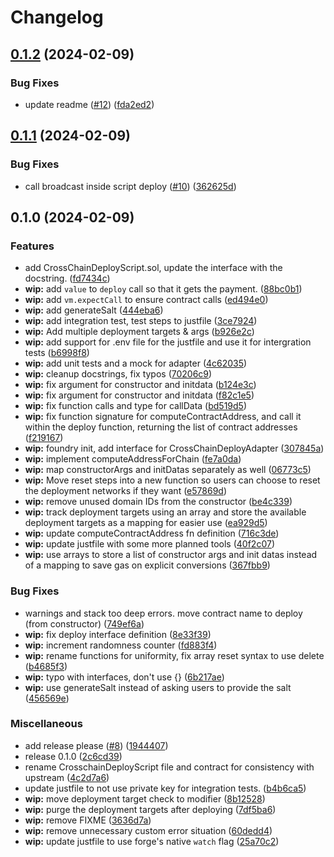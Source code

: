 # Changelog

## [0.1.2](https://github.com/ChainSafe/foundry-multichain-deploy/compare/v0.1.1...v0.1.2) (2024-02-09)


### Bug Fixes

* update readme ([#12](https://github.com/ChainSafe/foundry-multichain-deploy/issues/12)) ([fda2ed2](https://github.com/ChainSafe/foundry-multichain-deploy/commit/fda2ed2edd02f1da68e49b367731bc135c494d0b))

## [0.1.1](https://github.com/ChainSafe/foundry-multichain-deploy/compare/v0.1.0...v0.1.1) (2024-02-09)


### Bug Fixes

* call broadcast inside script deploy ([#10](https://github.com/ChainSafe/foundry-multichain-deploy/issues/10)) ([362625d](https://github.com/ChainSafe/foundry-multichain-deploy/commit/362625db54fa2cc9f05fa62b6dbbb28634948a48))

## 0.1.0 (2024-02-09)


### Features

* add CrossChainDeployScript.sol, update the interface with the docstring. ([fd7434c](https://github.com/ChainSafe/foundry-multichain-deploy/commit/fd7434c25c570c8e1b2776b5bd3245ab56a1cc38))
* **wip:** add `value` to `deploy` call so that it gets the payment. ([88bc0b1](https://github.com/ChainSafe/foundry-multichain-deploy/commit/88bc0b1d601e56167d4bdfb6357006fad7121b18))
* **wip:** add `vm.expectCall` to ensure contract calls ([ed494e0](https://github.com/ChainSafe/foundry-multichain-deploy/commit/ed494e0e31eacc21ed25fca229f8b656e9ae41fb))
* **wip:** add generateSalt ([444eba6](https://github.com/ChainSafe/foundry-multichain-deploy/commit/444eba689200f49ed57dfd019817a37218a60e6c))
* **wip:** add integration test, test steps to justfile ([3ce7924](https://github.com/ChainSafe/foundry-multichain-deploy/commit/3ce792438c30acb871c17a57e830906be34e107d))
* **wip:** Add multiple deployment targets & args ([b926e2c](https://github.com/ChainSafe/foundry-multichain-deploy/commit/b926e2cb11d93ab843df8d534ff3d60e500bf8ba))
* **wip:** add support for .env file for the justfile and use it for intergration tests ([b6998f8](https://github.com/ChainSafe/foundry-multichain-deploy/commit/b6998f8538e4c2b9f78dabb7c3721079032854c3))
* **wip:** add unit tests and a mock for adapter ([4c62035](https://github.com/ChainSafe/foundry-multichain-deploy/commit/4c62035dff24755c83567f0717310520b82acf60))
* **wip:** cleanup docstrings, fix typos ([70206c9](https://github.com/ChainSafe/foundry-multichain-deploy/commit/70206c99c8299b4e0d16fb431e19e97a1688187e))
* **wip:** fix argument for constructor and initdata ([b124e3c](https://github.com/ChainSafe/foundry-multichain-deploy/commit/b124e3cab41b8592dbefbee4c30591d4f76ea794))
* **wip:** fix argument for constructor and initdata ([f82c1e5](https://github.com/ChainSafe/foundry-multichain-deploy/commit/f82c1e538646b3cadf1c7dd6f37e5940f5a9e59e))
* **wip:** fix function calls and type for callData ([bd519d5](https://github.com/ChainSafe/foundry-multichain-deploy/commit/bd519d52a3ad4c0a42a99205631fb574f8cac31d))
* **wip:** fix function signature for computeContractAddress, and call it within the deploy function, returning the list of contract addresses ([f219167](https://github.com/ChainSafe/foundry-multichain-deploy/commit/f2191672f1b523cd05b1fc449d29530dd971be49))
* **wip:** foundry init, add interface for CrossChainDeployAdapter ([307845a](https://github.com/ChainSafe/foundry-multichain-deploy/commit/307845a8a9677f836d485832730522147ed6fecd))
* **wip:** implement computeAddressForChain ([fe7a0da](https://github.com/ChainSafe/foundry-multichain-deploy/commit/fe7a0dab4832030625225504e64c18686df08853))
* **wip:** map constructorArgs and initDatas separately as well ([06773c5](https://github.com/ChainSafe/foundry-multichain-deploy/commit/06773c5fb21014ba5bc513ceef8dcfea2261b172))
* **wip:** Move reset steps into a new function so users can choose to reset the deployment networks if they want ([e57869d](https://github.com/ChainSafe/foundry-multichain-deploy/commit/e57869d9a2ea6ab3dac4405f6b7dccdb924597c5))
* **wip:** remove unused domain IDs from the constructor ([be4c339](https://github.com/ChainSafe/foundry-multichain-deploy/commit/be4c339bc6fb761b0da1bd3bb94e6eec4f55e76c))
* **wip:** track deployment targets using an array and store the available deployment targets as a mapping for easier use ([ea929d5](https://github.com/ChainSafe/foundry-multichain-deploy/commit/ea929d57bbc6619187a0372fedaaefb85f7c06ff))
* **wip:** update computeContractAddress fn definition ([716c3de](https://github.com/ChainSafe/foundry-multichain-deploy/commit/716c3de2252d70c037f44b092c246d7d4c82af00))
* **wip:** update justfile with some more planned tools ([40f2c07](https://github.com/ChainSafe/foundry-multichain-deploy/commit/40f2c07aac4d33fb4d518ee42f11071e94eca0f6))
* **wip:** use arrays to store a list of constructor args and init datas instead of a mapping to save gas on explicit conversions ([367fbb9](https://github.com/ChainSafe/foundry-multichain-deploy/commit/367fbb96f8f8ce614133120c2fc4fcc823fdc273))


### Bug Fixes

* warnings and stack too deep errors. move contract name to deploy (from constructor) ([749ef6a](https://github.com/ChainSafe/foundry-multichain-deploy/commit/749ef6a864d950999dc43435a42b04e7869dd7b6))
* **wip:** fix deploy interface definition ([8e33f39](https://github.com/ChainSafe/foundry-multichain-deploy/commit/8e33f39e2a042fcc5d5c01923d941903e5329959))
* **wip:** increment randomness counter ([fd883f4](https://github.com/ChainSafe/foundry-multichain-deploy/commit/fd883f49bd8bf641f883bda7d2d0780a84d37035))
* **wip:** rename functions for uniformity, fix array reset syntax to use delete ([b4685f3](https://github.com/ChainSafe/foundry-multichain-deploy/commit/b4685f3744e9caf064ddfedc4c4394a531a887dc))
* **wip:** typo with interfaces, don't use {} ([6b217ae](https://github.com/ChainSafe/foundry-multichain-deploy/commit/6b217ae213c56dd500d067dfef76ab5ecb9e5549))
* **wip:** use generateSalt instead of asking users to provide the salt ([456569e](https://github.com/ChainSafe/foundry-multichain-deploy/commit/456569e5ef99ffeb9f363a43276a422c6f3c1106))


### Miscellaneous

* add release please ([#8](https://github.com/ChainSafe/foundry-multichain-deploy/issues/8)) ([1944407](https://github.com/ChainSafe/foundry-multichain-deploy/commit/19444077b8e796d279de5dc41ad09fcaa2dcc639))
* release 0.1.0 ([2c6cd39](https://github.com/ChainSafe/foundry-multichain-deploy/commit/2c6cd39f3844869c5e1691ca9acf2f56789e2346))
* rename CrosschainDeployScript file and contract for consistency with upstream ([4c2d7a6](https://github.com/ChainSafe/foundry-multichain-deploy/commit/4c2d7a6d9a0f4bfcfa150898192b43849700f1dc))
* update justfile to not use private key for integration tests. ([b4b6ca5](https://github.com/ChainSafe/foundry-multichain-deploy/commit/b4b6ca548090bc4f1ef575f2896ee1b88a2a6368))
* **wip:** move deployment target check to modifier ([8b12528](https://github.com/ChainSafe/foundry-multichain-deploy/commit/8b125288bcf3d1d770e65f92d5c846db5b19632b))
* **wip:** purge the deployment targets after deploying ([7df5ba6](https://github.com/ChainSafe/foundry-multichain-deploy/commit/7df5ba606177e17fe43b051e19e65b871ef93702))
* **wip:** remove FIXME ([3636d7a](https://github.com/ChainSafe/foundry-multichain-deploy/commit/3636d7a91ca09d35b730fbc09b646a63e76bf7d3))
* **wip:** remove unnecessary custom error situation ([60dedd4](https://github.com/ChainSafe/foundry-multichain-deploy/commit/60dedd4533278cd4c12e6b3b2680d967d7895fe6))
* **wip:** update justfile to use forge's native `watch` flag ([25a70c2](https://github.com/ChainSafe/foundry-multichain-deploy/commit/25a70c26991a30357510488e8b4805fd4ae34880))
